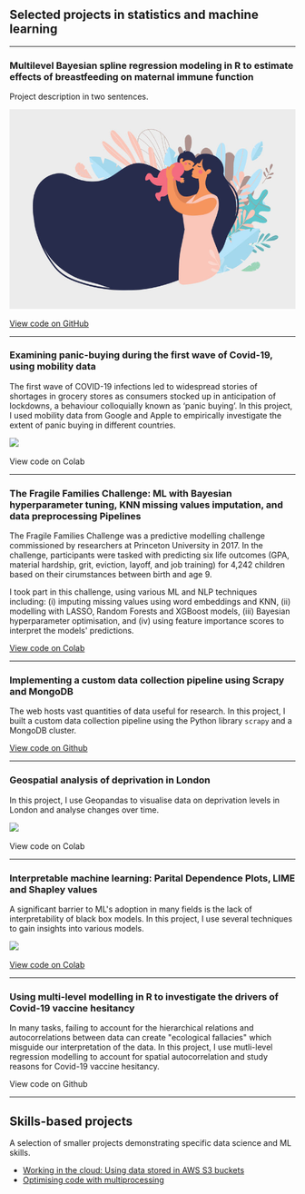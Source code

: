 ## Selected projects in statistics and machine learning

---

### Multilevel Bayesian spline regression modeling in R to estimate effects of breastfeeding on maternal immune function

Project description in two sentences. 

<img src="images/clipart_FB.jpg?raw=true" />

[View code on GitHub](https://github.com/carmenhove/sphs)

---

### Examining panic-buying during the first wave of Covid-19, using mobility data
The first wave of COVID-19 infections led to widespread stories of shortages in grocery stores as consumers stocked up in anticipation of lockdowns, a behaviour colloquially known as ‘panic buying’. In this project, I used mobility data from Google and Apple to empirically investigate the extent of panic buying in different countries.

<img src="images/mobility.png?raw=true" />

View code on Colab

---

### The Fragile Families Challenge: ML with Bayesian hyperparameter tuning, KNN missing values imputation, and data preprocessing Pipelines
The Fragile Families Challenge was a predictive modelling challenge commissioned by researchers at Princeton University in 2017. In the challenge, participants were tasked with predicting six life outcomes (GPA, material hardship, grit, eviction, layoff, and job training) for 4,242 children based on their cirumstances between birth and age 9. 

I took part in this challenge, using various ML and NLP techniques including: (i) imputing missing values using word embeddings and KNN, (ii) modelling with LASSO, Random Forests and XGBoost models, (iii) Bayesian hyperparameter optimisation, and (iv) using feature importance scores to interpret the models' predictions. 

[View code on Colab](https://colab.research.google.com/drive/1eMRq-WAtegW5_J5OhTPWoeB3QNf64D-A?usp=sharing)

---

### Implementing a custom data collection pipeline using Scrapy and MongoDB
The web hosts vast quantities of data useful for research. In this project, I built a custom data collection pipeline using the Python library `scrapy` and a MongoDB cluster.

[View code on Github](https://github.com/mattschapman/mattschapman.github.io/tree/master/projects/mongodb_crawler/spiders)

---

### Geospatial analysis of deprivation in London
In this project, I use Geopandas to visualise data on deprivation levels in London and analyse changes over time.

<img src="images/london2.png?raw=true"/>

View code on Colab

---

### Interpretable machine learning: Parital Dependence Plots, LIME and Shapley values
A significant barrier to ML's adoption in many fields is the lack of interpretability of black box models. In this project, I use several techniques to gain insights into various models. 

<img src="images/interpretable.png?raw=true"/>

[View code on Colab](https://colab.research.google.com/drive/1Msk1tmph1IQYom596vy3MmMwESID0KaW?usp=sharing)

---

### Using multi-level modelling in R to investigate the drivers of Covid-19 vaccine hesitancy
In many tasks, failing to account for the hierarchical relations and autocorrelations between data can create "ecological fallacies" which misguide our interpretation of the data. In this project, I use mutli-level regression modelling to account for spatial autocorrelation and study reasons for Covid-19 vaccine hesitancy. 

<!-- <img src="images/random_intercept.png?raw=true"/> -->

View code on Github

---

## Skills-based projects
A selection of smaller projects demonstrating specific data science and ML skills.

- [Working in the cloud: Using data stored in AWS S3 buckets](#)
- [Optimising code with multiprocessing](#)
